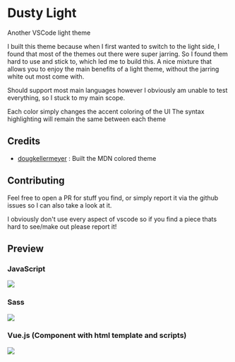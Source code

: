 # Dusty Light

Another VSCode light theme

I built this theme because when I first wanted to switch to the light side, I found that most of the themes out there were super jarring. So I found them hard to use and stick to, which led me to build this. A nice mixture that allows you to enjoy the main benefits of a light theme, without the jarring white out most come with.

Should support most main languages however I obviously am unable to test everything, so I stuck to my main scope.

Each color simply changes the accent coloring of the UI The syntax highlighting will remain the same between each theme

## Credits

- [dougkellermeyer](https://github.com/dougkellermeyer) : Built the MDN colored theme

## Contributing

Feel free to open a PR for stuff you find, or simply report it via the github issues so I can also take a look at it.

I obviously don't use every aspect of vscode so if you find a piece thats hard to see/make out please report it!

## Preview

### JavaScript

![](https://image.prntscr.com/image/ef7bIF09Q8q-edkahdfdzg.png)

### Sass

![](https://image.prntscr.com/image/CAja2n43SfyX6c9Z5BuLHQ.png)

### Vue.js (Component with html template and scripts)

![](https://image.prntscr.com/image/oW5RtCkrQ7O4omgeU5GM5Q.png)
